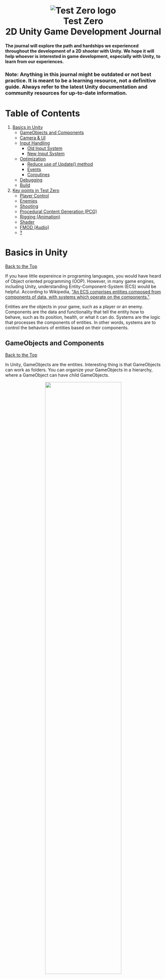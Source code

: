 <h1 align="center">
 <img src="./DevJournal/SteamPage/library_header.jpg" alt="Test Zero logo">
    <br />
    Test Zero
    <br />
    2D Unity Game Development Journal
</h1>

#### The journal will explore the path and hardships we experienced throughout the development of a 2D shooter with Unity. We hope it will help whoever is interested in game development, especially with Unity, to learn from our experiences.

### Note: Anything in this journal might be outdated or not best practice. It is meant to be a learning resource, not a definitive guide. Always refer to the latest Unity documentation and community resources for up-to-date information.

# Table of Contents

1. [Basics in Unity](#basics-in-unity)
    - [GameObjects and Components](#gameobjects-and-components)
    - [Camera & UI](#camera-ui)
    - [Input Handling](#input-handling)
        - [Old Input System](#old-input-system)
        - [New Input System](#new-input-system)
    - [Optimization](#optimization)
        - [Reduce use of Update() method](#reduce-use-of-updatemethod)
        - [Events](#events)
        - [Coroutines](#coroutines)
    - [Debugging](#debugging)
    - [Build](#build)
2. [Key points in Test Zero](https://github.com/2021Cyan/INTD450#Key-points-in-Test-Zero)
    - [Player Control]()
    - [Enemies]()
    - [Shooting]()
    - [Procedural Content Generation (PCG)]()
    - [Rigging (Animation)]()
    - [Shader]()
    - [FMOD (Audio)]()
    - [?]()

# Basics in Unity

[Back to the Top](#table-of-contents)

If you have little expereince in programing languages, you would have heard of Object oriented programming (OOP). However, in many game engines, including Unity, understanding Entity-Component-System (ECS) would be helpful. According to Wikipedia, ["An ECS comprises entities composed from components of data, with systems which operate on the components."](https://en.wikipedia.org/wiki/Entity_component_system#:~:text=Entity%E2%80%93component%E2%80%93system%20ECS,which%20operate%20on%20the%20components).

Entities are the objects in your game, such as a player or an enemy. Components are the data and functionality that tell the entity how to behave, such as its position, health, or what it can do. Systems are the logic that processes the components of entities. In other words, systems are to control the behaviors of entities based on their components.

## GameObjects and Components

[Back to the Top](#table-of-contents)

In Unity, GameObjects are the entities. Interesting thing is that GameObjects can work as folders. You can organize your GameObjects in a hierarchy, where a GameObject can have child GameObjects.

<p align="center">
 <img src="./DevJournal/Basic/GameObject&Component/Scene.png" width="70%">
  <br />
  Object Hierarchy
</p>

Notice how objects are organized in parent-child relationships, allowing for grouped transformations and better scene organization.

<p align="center">
 <img src="./DevJournal/Basic/GameObject&Component/Comp.png">
  <br />
  Scene View
</p>

Components can include scripts, physics properties, renderers, and more.

Each GameObject can contain multiple components that define its behavior and appearance. In this scene, each wall and ceiling object contains a BoxCollider2D component, which allows them to interact with other objects in the game world. These BoxColliders are represented by the green outlines visible in the scene view. 

While these objects also have SpriteRenderer components (which would normally make them visible), they aren't visually apparent in the scene because this level uses a tile-based approach for visuals rather than individual sprites for background and each collision object.

## Camera & UI

[Back to the Top](#table-of-contents)

The Camera is the viewpoint of the game. It determines what is visible on the screen. UI (User Interface) is the visual elements that allow players to interact with the game, such as menus, buttons, and HUD (Heads-Up Display).

<p align="center">
 <img src="./DevJournal/Basic/Cam&UI/cam.png">
  <br />
  Scene View (left) and Game View (right) with 2D view
</p>

White outlines represent the camera's viewport in the Scene View, showing what will be visible in the Game View. The Game View displays the actual game as players will see it.

<p align="center">
 <img src="./DevJournal/Basic/Cam&UI/cam3d.png" width="70%">
  <br />
  Scene View with 3D view
</p>

Although this game is 2D, you might have to consider the camera's perspective and how it affects the player's view of the game world. Sometimes, it helps to change camera perspective to see how the game looks from different angles, especially when debugging or designing levels.

<p align="center">
 <img src="./DevJournal/Basic/Cam&UI/UI.png">
  <br />
  Scene View (left) and Game View (right)
</p>

This is an example of a simple UI button setup. Interesting thing is that these UI elements are not visible in the Scene view, but they are visible in the Game view. This is because UI elements are rendered on top of the game world, allowing players to interact with them without interfering with the game objects.

<p align="center">
 <img src="./DevJournal/Basic/Cam&UI/UI_zoomed_out.png" width="70%">
  <br />
    Scene View with camera zoomed out
</p>

If you zoom out the scene view, you can see how the UI elements are positioned relative to the camera.

<p align="center">
 <img src="./DevJournal/Basic/Cam&UI/UI_overlay.png">
  <br />
    Overlay
</p>

This is an example of a UI overlay that displays the player's health and ammo. The overlay is positioned in the top left corner of the screen, and it updates in real time as the player takes damage or uses ammo.

## Input Handling

There are two main ways to handle user input in Unity: the **Old Input System** and the **New Input System**.

### Old Input System 

[Back to the Top](#table-of-contents)

Old Input System is very simple and easy to use.

```csharp
public class OldInputSystem : MonoBehaviour
{
    void Update()
    {
        if (Input.GetKeyDown(KeyCode.Space))
        {
            Debug.Log("Space key was pressed");
        }
        if (Input.GetKey(KeyCode.Space))
        {
            Debug.Log("Space key was pressed");
        }
    }
}
```

One of the ways to handle user input is through the Update() method, which is called once per frame. 

Note that **Input.GetKeyDown()** checks if a key was pressed down during the current frame, while **Input.GetKey()** checks if a key is being held down. If I hold the space key, the first log will be printed once while the second log will be printed every frame until I release the key.

I am not sure if there is another way to manage user input in the Old Input System. However, This method is not ideal for all cases, as it can lead to performance issues if not managed properly.

### New Input System 

[Back to the Top](#table-of-contents)

The New Input System provides a more flexible and efficient way to handle user input. Instead of checking for input in the Update() method, you can use events to respond to user input. This allows you to handle input more efficiently and reduces the need for constant polling.

Understanding these terms would be helpful when using the New Input System:

- **Subscription**: A way to register a method to be called when an input action is triggered.

- **Action**: Represents a specific input action, such as "Jump" or "Fire". Actions can be bound to multiple input devices (keyboard, gamepad, etc.).

- **Action Map**: A collection of related actions, allowing you to group input actions together.

- **Input Action Asset**: A file that defines input actions and their bindings.

<p align="center">
 <img src="./DevJournal/Basic/InputSys/inputmap.png" width="70%">
  <br />
    Input Action Asset
</p>

Input Action Asset is a file that defines the input actions and their bindings (key or button combinations). There can be multiple action maps within a single Input Action Asset, allowing you to organize your input actions based on different contexts (e.g., gameplay, menu navigation).

In the example above, there are two action maps: "Player" and "UI". The "Player" action map contains actions for movement, jumping, and shooting, while the "UI" action map contains actions for navigating menus.

The idea of having multiple action maps is to allow you to switch between different sets of input actions based on the current context of the game. However, you can manage all input actions within a single action map if you prefer simplicity.

## Optimization

There are several ways to optimize your Unity game for better performance. Here are some tips I found useful:

### Reduce use of Update() method

The Update() method is called once per frame, which can lead to performance issues if used excessively. Instead, consider using events or coroutines to handle input and other time-sensitive actions.

### Events

[Back to the Top](#table-of-contents)

Let's say you want to run some code whenever the player is close to an object. 

```csharp
void Update()
    {
        if (Player != null)
        {
            float distance = Vector3.Distance(Player.transform.position, transform.position);
            if (distance < 5f)
            {
                Debug.Log("Player is close to the object.");
            }
        }
    }
```

If you use the Update() method, it will calculate the distance every frame. If there are many objects in the scene and each object has this script, it can lead to performance issues.

The more complicated the logic in the Update() method, the more performance issues you will encounter.

Collider is one of the most popular components you would use. It allows you to detect collisions between objects.

```csharp
void OnCollisionEnter2D(Collision2D collision)
    {
        if (collision.gameObject.CompareTag("Player"))
        {
            // Perform the desired action when the player collides with this object
            Debug.Log("Player collided with the Opt object.");
        }
    }
```

You can use the OnCollisionEnter2D() method to detect collisions. This method is called only when a collision occurs, which reduces the number of calculations and improves performance.

### Coroutines

[Back to the Top](#table-of-contents)

According to [Unity's documentation](https://learn.unity.com/tutorial/coroutines#yLp09thJhNvnon365AImrC), "Coroutines provide an excellent way of easily managing things that need to happen after a delay or over the course of time. They prevent Update methods from becoming bloated with timers and the other workings required to achieve the same outcome with a different approach."

<p align="center">
    <video src="./DevJournal/Basic/Opt/SpotLight.mp4" controls autoplay loop width="600"></video>
    <video src="./DevJournal/Basic/Opt/SpotLight1.mp4" controls autoplay loop width="600"></video>
    <br />
    Spot light (left) and Spot light with coroutine (right)
</p>

It is possible to achieve the same effect with the Update() method, but it would be easier to manage the code with a coroutine.

```csharp
public class SpotLightController : MonoBehaviour
{
    [SerializeField] private float _time = 3f;
    [SerializeField] private float _rotationAngle = 30f;
    [SerializeField] private bool _rotateLeft = true;
    private Transform _lightHead;

    private void Awake()
    {
        _lightHead = transform.GetChild(0);
        StartCoroutine("RotateLightHead");
    }
}
```

As soong as the script is initialized, it starts the coroutine "RotateLightHead". The coroutine will run in the background and rotate the light head continuously.

```csharp
IEnumerator RotateLightHead()
    {
        while (true)
        {
            int direction = _rotateLeft ? 1 : -1;
            
            // First rotation
            yield return RotateByAngle(direction * _rotationAngle);
            // Return to origin
            yield return RotateByAngle(-direction * _rotationAngle);

            // Second rotation (opposite direction)
            yield return RotateByAngle(-direction * _rotationAngle);
            // Return to origin
            yield return RotateByAngle(direction * _rotationAngle);
        }
    }

IEnumerator RotateByAngle(float angle)
    {
        float startAngle = _lightHead.localRotation.eulerAngles.z;
        if (startAngle > 180f) startAngle -= 360f; // Normalize angle
        float targetAngle = startAngle + angle;
        float elapsedTime = 0f;

        while (elapsedTime < _time)
        {
            float currentAngle = Mathf.Lerp(startAngle, targetAngle, elapsedTime / _time);
            _lightHead.localRotation = Quaternion.Euler(0f, 0f, currentAngle);
            elapsedTime += Time.deltaTime;
            yield return null;
        }

        _lightHead.localRotation = Quaternion.Euler(0f, 0f, targetAngle);
    }
```

RotateByAngle is a coroutine that rotates the light head by a specified angle over a given time period. My understanding of coroutine is a way to run the logic in the background (multithreading).

## Debugging

[Back to the Top](#table-of-contents)

<p align="center">
 <img src="./DevJournal/Basic/Debug/consoletab.png" width="800">
 <img src="./DevJournal/Basic/Debug/console.png" width="600">
 <br />
    Console Tab
</p>

The Console tab is a powerful tool for debugging your Unity game. It allows you to see log messages, warnings, and errors generated by your scripts. If Console tab is not visible, it can be opened by going to **Window > Pannels > Console**.

```csharp
Debug.Log("This is a log message."); // White text in the console
Debug.LogWarning("This is a warning message."); // Yellow text in the console
Debug.LogError("This is an error message."); // Red text in the console
```

Log messages can be printed like above. Warnings are not critical, but they can indicate potential issues that may affect your game in the future. Errors, on the other hand, will prevent your game from running until they are resolved.

If there are any errors in your code, they will be displayed in the console. Checking the debug messages is the first step in debugging your game.

The Unity's console is not available in the build mode, so I used [an in-game debug console](https://assetstore.unity.com/packages/p/in-game-debug-console-68068) to check messages.

<p align="center">
 <img src="./DevJournal/Basic/Debug/devbuild.png" width="800">
 <br />
    Development Build
</p>

When it is built, **Development Build** option can be enabled to see the console in the build version. (Personally, I prefer the in-game debug console because you can filter messages)

## Build

[Back to the Top](#table-of-contents)

Although the game works perfectly in the **Unity editor**, it may not work as expected when **built**. Sometimes, it does not even run at all because of critical errors. 

<p align="center">
 <img src="./DevJournal/Basic/Build/ScriptExecutionOrder1.png" width="350">
 <img src="./DevJournal/Basic/Build/ScriptExecutionOrder.png" width="600">
  <br />
    Script Execution Order
</p>

Some errors, especially null reference errors, may be caused by issues with the **Script Execution Order**. You can adjust this order in **Edit > Project Settings > Script Execution Order**. Ensuring that scripts initialize in the correct sequence helps prevent errors, particularly when scripts depend on each other (for example, when using the **Singleton pattern**).

# Key points in Test Zero

[Back to the Top](#table-of-contents)

## Player Control
The **PlayerController** script handles most of the core gameplay mechanics for the player, including movement, health, input, and special abilities.
### Movement & Controls 
**Basic Movement**: Directional movement with running, walking backward, jumping, and air dodging.

**Dodge System**: Different animations and distances depending on the state (grounded, walking back, or airborne). Includes invincibility during dodge.

**Coyote Time**: Implements a short grace period after leaving the ground to allow more responsive jumping.

### Combat & Stats
**Gun Mechanics**: Manages fire rate, reload speed, spread, ammo, and bullet types (e.g., ricochet, penetration).

**Bullet Time**: Slows down global time for a short duration using a separate gauge. Player speed and animation adjust accordingly.

**Damage System**: Player can take and recover damage, with visual/audio feedback and temporary invincibility(i-frame).

#### This controller serves as the central hub for player-related gameplay, enabling responsive control, dynamic combat, and integration with other systems like audio and UI.

## Enemies
To manage multiple enemy types efficiently, we created an abstract base class called **EnemyBase.cs**. All six enemies (including bosses) inherit from this base, allowing shared logic for health, damage handling, and death.
### Shared Behaviors 
**Health Management**: Each enemy has maxHealth, currentHealth, and a resourceAmount rewarded upon death.

**Damage Handling**: Supports both instant and over-time damage.

**Status Effect**: Status from bullet modifiers such as corrosive effect.

### Flexibility and customization
Enemies can override methods like Die() to customize behavior (e.g., custom death animation).

Utility functions like Smite() or ZeroResourceAmount() help with scripted kills or disabling rewards.

Additionally, each enemy can be equipped with its own unique behavior or ability logic, allowing for further AI customization 
without affecting the shared base. For example, some enemies may summon minions, or change attack patterns based on health.

#### This system makes it easy to create new enemy types while keeping the core logic centralized and maintainable.

## Shooting
The shooting system combines bullet behavior, weapon modifiers, and aiming logic to create a responsive and flexible combat mechanic.
### Bullet Logic
Each bullet is an independent object with its own speed, direction, lifetime, and damage. Upon hitting an enemy, it applies damage and optionally triggers effects like healing, corrosive DoT, or combo bonuses depending on the bullet type.

**Hit Detection**: Uses OnTriggerEnter2D to detect enemy contact.

**Visual Feedback**: Displays hitmarkers and floating damage numbers.

**Bullet Types**: Includes variants like ricochet, penetration, lifesteal, corrosive, tracking, and combo bullets. 
Each type has unique behavior (e.g., bouncing off walls or seeking enemies).

### Aiming
The Aim script handles arm and head rotation based on mouse position. 
It also flips the player’s sprite to face the correct direction. This ensures that the aiming visuals stay accurate and immersive.

**Head & Arm Tracking**: Tracks mouse position in real time unless paused.

**Sprite Flipping**: Ensures player faces toward the cursor direction.

**Angle Clamping**: Prevents unnatural head rotation by limiting angle ranges.

#### This system enables diverse shooting behaviors with minimal changes to the core structure.

## Procedural Gun Generation

<p align="center">
 <img src="./DevJournal/Basic/GameObject&Component/pcg.png">
  <br />
  Procedurally generated weapons
</p>

To encourage replayability and variety, the game features a **procedural gun generation** system that creates randomized weapons with different stats, appearances, and rarities.

### Generation Logic

Guns are generated through an interactable GunCreate station. Each generated gun has:

**Rarity Tier**: Common, Uncommon, Rare, Legendary

**Part Levels**: Barrel, Frame, Magazine (randomly distributed within max tier level)

**Grip Type**: Determines base stats like damage and fire rate

**Bullet Type**: Added based on rarity to affect combat behavior (e.g., lifesteal, tracking)

A **pity system** ensures higher-tier guns appear periodically (e.g., every 20 guns guarantees a Legendary).

### Legendary Guns

Legendary weapons are defined separately using a data structure (**LegendaryGunData**) and have handcrafted stats and unique bullet types that cannot be rolled procedurally.

### Recycling & Interaction

Guns can be recycled for partial resource refunds based on rarity.

Players can spawn multiple guns at once by holding the interact button.

Stat panels and visuals update in real time when hovering over a gun.

#### This system delivers meaningful weapon variety while keeping generation rules controlled and expandable.

## Animation(Rigging)

<p align="center">
 <img src="./DevJournal/Basic/GameObject&Component/bone.png">
  <br />
  Bone
</p>

To create fluid character movement and reduce the need for frame-by-frame sprites, I used **2D skeletal animation** via Unity's built-in 2D Animation Package.

### Bone Rigging

Characters are composed of multiple sprite parts (e.g., torso, arms, legs) connected through a bone hierarchy. Each bone controls a specific body part, allowing for smooth and reusable animations like walking, jumping, or aiming.

### Animator

<p align="center">
 <img src="./DevJournal/Basic/GameObject&Component/Animator.png">
  <br />
  Animator
</p>

Animations like idle, walk, jump, and dodge are handled through Unity’s Animator Controller, using state transitions to create fluid animation.

#### This setup enables reusable animations with minimal sprite assets and consistent motion quality.

## 2D Light

## Shader

## FMOD (Audio)

## ?

[Back to the Top](#table-of-contents)
